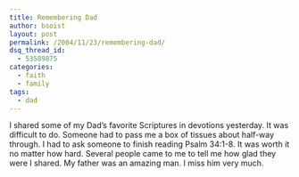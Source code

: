 ```yaml
---
title: Remembering Dad
author: bsoist
layout: post
permalink: /2004/11/23/remembering-dad/
dsq_thread_id:
  - 53589875
categories:
  - faith
  - family
tags:
  - dad
---
```

I shared some of my Dad&#8217;s favorite Scriptures in devotions yesterday. It was difficult to do. Someone had to pass me a box of tissues about half-way through. I had to ask someone to finish reading Psalm 34:1-8. It was worth it no matter how hard. Several people came to me to tell me how glad they were I shared. My father was an amazing man. I miss him very much.
